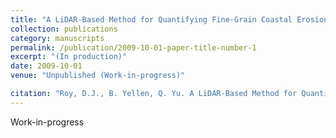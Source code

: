 ```yaml
---
title: "A LiDAR-Based Method for Quantifying Fine-Grain Coastal Erosion and Its Spatial Correlation with Shoreline Armoring and Marsh Systems."
collection: publications
category: manuscripts
permalink: /publication/2009-10-01-paper-title-number-1
excerpt: "(In production)"
date: 2009-10-01
venue: "Unpublished (Work-in-progress)"

citation: "Roy, D.J., B. Yellen, Q. Yu. A LiDAR-Based Method for Quantifying Fine-Grain Coastal Erosion and Its Spatial Correlation with Shoreline Armoring and Marsh Systems. (Manuscript in preparation)."
---
```

Work-in-progress
